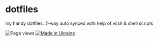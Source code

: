# dotfiles
my handy dotfiles. 2-way auto synced with help of vcsh &amp; shell scripts

![Page views](https://api.visitorbadge.io/api/visitors?path=https%3A%2F%2Fgithub.com%2FZuBB%2Fdotfiles&countColor=%23263759&style=flat)
[![Made in Ukraine](https://img.shields.io/badge/made_in-ukraine-ffd700.svg?labelColor=0057b7)](https://stand-with-ukraine.pp.ua)
